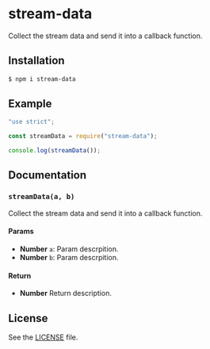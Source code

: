 
















# stream-data

Collect the stream data and send it into a callback function.




## Installation

```sh
$ npm i stream-data
```









## Example






```js
"use strict";

const streamData = require("stream-data");

console.log(streamData());
```






## Documentation





### `streamData(a, b)`
Collect the stream data and send it into a callback function.

#### Params
- **Number** `a`: Param descrpition.
- **Number** `b`: Param descrpition.

#### Return
- **Number** Return description.








## License
See the [LICENSE][license] file.


[license]: /LICENSE
[contributing]: /CONTRIBUTING.md
[docs]: /DOCUMENTATION.md
